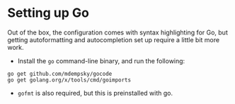 # Setting up Go
Out of the box, the configuration comes with syntax highlighting for Go, but getting autoformatting and autocompletion set up require a little bit more work.
* Install the `go` command-line binary, and run the following:
```shell
go get github.com/mdempsky/gocode
go get golang.org/x/tools/cmd/goimports
```
* `gofmt` is also required, but this is preinstalled with go. 

